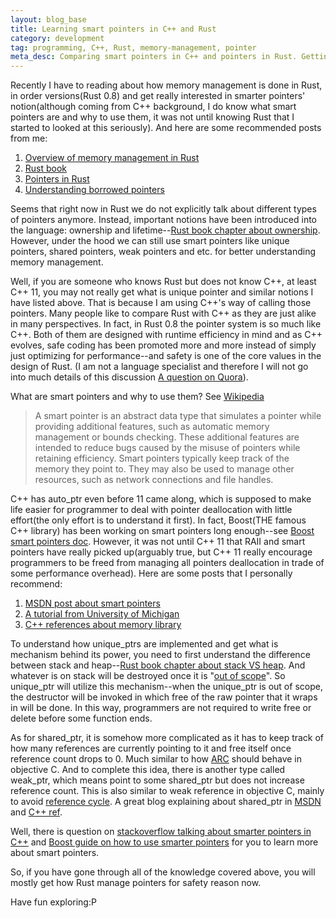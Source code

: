 ```yaml
---
layout: blog_base
title: Learning smart pointers in C++ and Rust
category: development
tag: programming, C++, Rust, memory-management, pointer
meta_desc: Comparing smart pointers in C++ and pointers in Rust. Getting more about how smart pointers work and how to manage memory smartly and efficiently
---
```


Recently I have to reading about how memory management is done in Rust, in order versions(Rust 0.8) and get really interested in smarter pointers' notion(although coming from C++ background, I do know what smart pointers are and why to use them, it was not until knowing Rust that I started to looked at this seriously). And here are some recommended posts from me:

1. [Overview of memory management in Rust](http://pcwalton.github.io/blog/2013/03/18/an-overview-of-memory-management-in-rust/)
2. [Rust book](https://doc.rust-lang.org/book/the-stack-and-the-heap.html)
3. [Pointers in Rust](http://words.steveklabnik.com/pointers-in-rust-a-guide)
4. [Understanding borrowed pointers](http://static.rust-lang.org/doc/0.8/tutorial-borrowed-ptr.html)

Seems that right now in Rust we do not explicitly talk about different types of pointers anymore. Instead, important notions have been introduced into the language: ownership and lifetime--[Rust book chapter about ownership](http://doc.rust-lang.org/book/ownership.html). However, under the hood we can still use smart pointers like unique pointers, shared pointers, weak pointers and etc. for better understanding memory management.

Well, if you are someone who knows Rust but does not know C++, at least C++ 11, you may not really get what is unique pointer and similar notions I have listed above. That is because I am using C++'s way of calling those pointers. Many people like to compare Rust with C++ as they are just alike in many perspectives. In fact, in Rust 0.8 the pointer system is so much like C++. Both of them are designed with runtime efficiency in mind and as C++ evolves, safe coding has been promoted more and more instead of simply just optimizing for performance--and safety is one of the core values in the design of Rust. (I am not a language specialist and therefore I will not go into much details of this discussion [A question on Quora](https://www.quora.com/What-do-C-C++-systems-programmers-think-of-Rust)).

What are smart pointers and why to use them? See [Wikipedia](https://en.wikipedia.org/wiki/Smart_pointer)
> A smart pointer is an abstract data type that simulates a pointer while providing additional features, such as automatic memory management or bounds checking. These additional features are intended to reduce bugs caused by the misuse of pointers while retaining efficiency. Smart pointers typically keep track of the memory they point to. They may also be used to manage other resources, such as network connections and file handles.

C++ has auto\_ptr even before 11 came along, which is supposed to make life easier for programmer to deal with pointer deallocation with little effort(the only effort is to understand it first). In fact, Boost(THE famous C++ library) has been working on smart pointers long enough--see [Boost smart pointers doc](http://www.boost.org/doc/libs/1_59_0/libs/smart_ptr/smart_ptr.htm). However, it was not until C++ 11 that RAII and smart pointers have really picked up(arguably true, but C++ 11 really encourage programmers to be freed from managing all pointers deallocation in trade of some performance overhead). Here are some posts that I personally recommend:

1. [MSDN post about smart pointers](https://msdn.microsoft.com/en-us/library/hh279674.aspx)
2. [A tutorial from University of Michigan](http://www.umich.edu/~eecs381/handouts/C++11_smart_ptrs.pdf)
3. [C++ references about memory library](http://en.cppreference.com/w/cpp/memory)

To understand how unique\_ptrs are implemented and get what is mechanism behind its power, you need to first understand the difference between stack and heap--[Rust book chapter about stack VS heap](https://doc.rust-lang.org/book/the-stack-and-the-heap.html). And whatever is on stack will be destroyed once it is "[out of scope](http://stackoverflow.com/questions/13888268/what-happens-when-a-variable-goes-out-of-scope)". So unique\_ptr will utilize this mechanism--when the unique\_ptr is out of scope, the destructor will be invoked in which free of the raw pointer that it wraps in will be done. In this way, programmers are not required to write free or delete before some function ends.

As for shared\_ptr, it is somehow more complicated as it has to keep track of how many references are currently pointing to it and free itself once reference count drops to 0. Much similar to how [ARC](https://en.wikipedia.org/wiki/Automatic_Reference_Counting) should behave in objective C. And to complete this idea, there is another type called weak\_ptr, which means point to some shared\_ptr but does not increase reference count. This is also similar to weak reference in objective C, mainly to avoid [reference cycle](https://www.quora.com/Apple-Swift-programming-language/What-is-a-strong-reference-cycle). A great blog explaining about shared\_ptr in [MSDN](https://msdn.microsoft.com/en-us/library/hh279669.aspx) and [C++ ref](http://www.cplusplus.com/reference/memory/shared_ptr/).

Well, there is question on [stackoverflow talking about smarter pointers in C++](http://stackoverflow.com/questions/106508/what-is-a-smart-pointer-and-when-should-i-use-one) and [Boost guide on how to use smarter pointers](http://www.boost.org/doc/libs/1_59_0/libs/smart_ptr/sp_techniques.html) for you to learn more about smart pointers.

So, if you have gone through all of the knowledge covered above, you will mostly get how Rust manage pointers for safety reason now.

Have fun exploring:P
